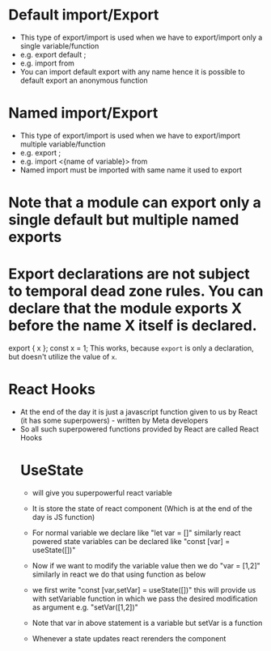 # Default import/Export
- This type of export/import is used when we have to export/import only a single variable/function
- e.g. export default <name of variable>;
- e.g. import <name of variable> from <path of the import file>
- You can import default export with any name hence it is possible to default export an anonymous function

# Named import/Export
- This type of export/import is used when we have to export/import multiple variable/function
- e.g. export <name of variable>;
- e.g. import <{name of variable}> from <path of the import file>
- Named import must be imported with same name it used to export

# Note that a module can export only a single default but multiple named exports

# Export declarations are not subject to temporal dead zone rules. You can declare that the module exports X before the name X itself is declared.
export { x };
const x = 1;
This works, because `export` is only a declaration, but doesn't utilize the value of `x`.

# React Hooks
- At the end of the day it is just a javascript function given to us by React (it has some superpowers) - written by Meta developers
- So all such superpowered functions provided by React are called React Hooks
    # UseState 
    - will give you superpowerful react variable
    - It is store the state of react component (Which is at the end of the day is JS function)
    - For normal variable we declare like "let var = []" similarly react powered state variables can be declared like "const [var] = useState([])" 
    - Now if we want to modify the variable value then we do "var = [1,2]" similarly in react we do that using function as below
    - we first write "const [var,setVar] = useState([])" this will provide us with setVariable function in which we pass the desired modification as argument e.g. "setVar([1,2])"
    - Note that var in above statement is a variable but setVar is a function

    - Whenever a state updates react rerenders the component